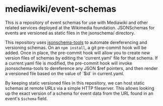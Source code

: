# mediawiki/event-schemas

This is a repository of event schemas for use with Mediawiki and other related services
deployed at the Wikimedia foundation.  JSONSchemas for events are versioned as static
files in the jsonschema/ directory.

This repository uses [jsonschema-tools](https://github.com/wikimedia/jsonschema-tools) to
automate dereferencing and versioning schemas.  On an `npm install`, a git pre-commit
hook will be added.  Once in place, the pre-commit hook will allow you to create new
version files of schemas by editing the 'current.yaml' file for that schema.  If a current.yaml
file is modified, the pre-commit hook will invoke jsonsschema-tools to dereference any
JSON $ref pointers, and then render a versioned file based on the value of `$id` in current.yaml.

By keeping static versioned files in this repository, we can host static schemas at remote
URLs via a simple HTTP fileserver.  This allows looking up the exact version of a schema for
event data from the URL found in an event's `$schema` field.
